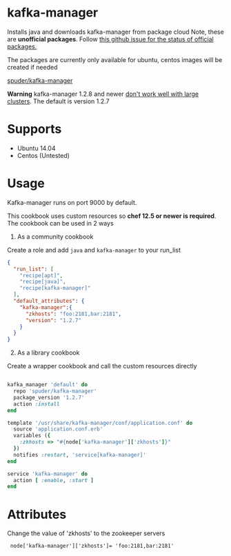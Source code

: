 # kafka-manager

Installs java and downloads kafka-manager from package cloud
Note, these are **unofficial packages**. Follow [this github issue for the status of official packages.](https://github.com/yahoo/kafka-manager/issues/18)

The packages are currently only available for ubuntu, centos images will be created if needed

[spuder/kafka-manager](https://packagecloud.io/spuder/kafka-manager)

**Warning** kafka-manager 1.2.8 and newer [don't work well with large clusters](https://github.com/yahoo/kafka-manager/issues/162). The default is version 1.2.7

# Supports

- Ubuntu 14.04
- Centos (Untested)


# Usage

Kafka-manager runs on port 9000 by default.

This cookbook uses custom resources so **chef 12.5 or newer is required**. The cookbook can be used in 2 ways

1. As a community cookbook

Create a role and add `java` and `kafka-manager` to your run_list

```json
{
  "run_list": [
    "recipe[apt]",
    "recipe[java]",
    "recipe[kafka-manager]"
  ],
  "default_attributes": {
    "kafka-manager":{
      "zkhosts": "foo:2181,bar:2181",
      "version": "1.2.7"
    }
  }
}

```

2. As a library cookbook

Create a wrapper cookbook and call the custom resources directly


```ruby

kafka_manager 'default' do
  repo 'spuder/kafka-manager'
  package_version '1.2.7'
  action :install
end

template '/usr/share/kafka-manager/conf/application.conf' do
  source 'application.conf.erb'
  variables ({
    :zkhosts => "#{node['kafka-manager']['zkhosts']}"
  })
  notifies :restart, 'service[kafka-manager]'
end

service 'kafka-manager' do
  action [ :enable, :start ]
end
```

# Attributes

Change the value of 'zkhosts' to the zookeeper servers

     node['kafka-manager']['zkhosts']= 'foo:2181,bar:2181'
